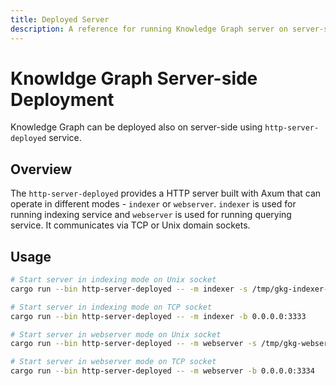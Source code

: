 ```yaml
---
title: Deployed Server
description: A reference for running Knowledge Graph server on server-side
---
```


# Knowldge Graph Server-side Deployment

Knowledge Graph can be deployed also on server-side using `http-server-deployed` service.

## Overview

The `http-server-deployed` provides a HTTP server built with Axum that can operate in different modes - `indexer` or `webserver`. `indexer` is used for running indexing service and `webserver` is used for running querying service. It communicates via TCP or Unix domain sockets.

## Usage

```bash
# Start server in indexing mode on Unix socket
cargo run --bin http-server-deployed -- -m indexer -s /tmp/gkg-indexer-http.sock

# Start server in indexing mode on TCP socket
cargo run --bin http-server-deployed -- -m indexer -b 0.0.0.0:3333

# Start server in webserver mode on Unix socket
cargo run --bin http-server-deployed -- -m webserver -s /tmp/gkg-webserver-http.sock

# Start server in webserver mode on TCP socket
cargo run --bin http-server-deployed -- -m webserver -b 0.0.0.0:3334
```
